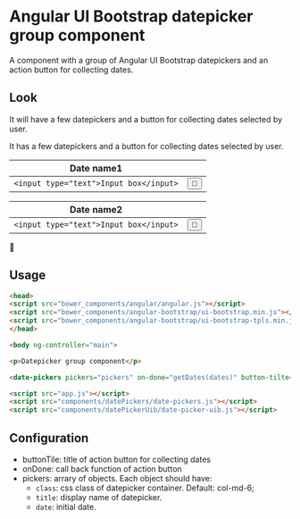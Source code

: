 # Angular UI Bootstrap datepicker group component

A component with a group of Angular UI Bootstrap datepickers and an action button for collecting
dates.

## Look

It will have a few datepickers and a button for collecting dates selected by user.

It has a few datepickers and a button for collecting dates selected by user.

Date name1 |  |
--- | ---
`<input type="text">Input box</input>` | <button type="button">:date:</button>

Date name2 |  |
--- | ---
`<input type="text">Input box</input>` | <button type="button">:date:</button>

:mag_right:

## Usage

```html
<head>
<script src="bower_components/angular/angular.js"></script>
<script src="bower_components/angular-bootstrap/ui-bootstrap.min.js"></script>
<script src="bower_components/angular-bootstrap/ui-bootstrap-tpls.min.js"></script>
</head>

<body ng-controller="main">

<p>Datepicker group component</p>

<date-pickers pickers="pickers" on-done="getDates(dates)" button-tilte="Search"></date-pickers>

<script src="app.js"></script>
<script src="components/datePickers/date-pickers.js"></script>
<script src="components/datePickerUib/date-picker-uib.js"></script>

```

## Configuration

* buttonTile: title of action button for collecting dates
* onDone: call back function of action button
* pickers: arrary of objects. Each object should have:
  * `class`: css class of datepicker container. Default: col-md-6;
  * `title`: display name of datepicker.
  * `date`: initial date.
